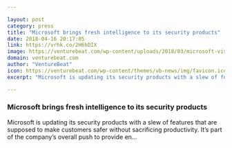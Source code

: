 ```yaml
---

layout: post
category: press
title: "Microsoft brings fresh intelligence to its security products"
date: 2018-04-16 20:17:05
link: https://vrhk.co/2H6hDIX
image: https://venturebeat.com/wp-content/uploads/2018/03/microsoft-visitor-center.jpg?fit=5237%2C3054&strip=all
domain: venturebeat.com
author: "VentureBeat"
icon: https://venturebeat.com/wp-content/themes/vb-news/img/favicon.ico
excerpt: "Microsoft is updating its security products with a slew of features that are supposed to make customers safer without sacrificing productivity. It’s part of the company’s overall push to provide en…"

---
```


### Microsoft brings fresh intelligence to its security products

Microsoft is updating its security products with a slew of features that are supposed to make customers safer without sacrificing productivity. It’s part of the company’s overall push to provide en…
